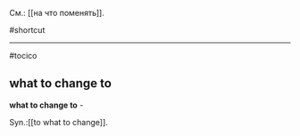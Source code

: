 См.: [[на что поменять]].

#shortcut




<hr/>

#tocico

## what to change to

<b>what to change to</b> - 


Syn.:[[to what to change]].



